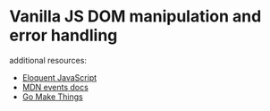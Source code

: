 # Vanilla JS DOM manipulation and error handling

additional resources: 
- [Eloquent JavaScript](https://eloquentjavascript.net/15_event.html)
- [MDN events docs](https://developer.mozilla.org/en-US/docs/Learn/JavaScript/Building_blocks/Events)
- [Go Make Things](https://gomakethings.com/)
